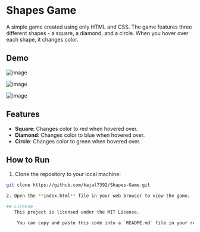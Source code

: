 # Shapes Game

A simple game created using only HTML and CSS. The game features three different shapes - a square, a diamond, and a circle. When you hover over each shape, it changes color.

## Demo

![image](https://github.com/kajal7392/Shapes-Game/assets/155152254/e634a47d-369b-4f68-95b6-3942b3a2ba59)

![image](https://github.com/kajal7392/Shapes-Game/assets/155152254/646d5892-d703-4ab5-9d59-b18b8f719cde)

![image](https://github.com/kajal7392/Shapes-Game/assets/155152254/93e151a1-d6b9-4c5d-85dd-b38e0df11793)




## Features

- **Square**: Changes color to red when hovered over.
- **Diamond**: Changes color to blue when hovered over.
- **Circle**: Changes color to green when hovered over.

## How to Run

1. Clone the repository to your local machine:

```bash
git clone https://github.com/kajal7392/Shapes-Game.git

2. Open the **index.html** file in your web browser to view the game.

## License
   This project is licensed under the MIT License.

    You can copy and paste this code into a `README.md` file in your repository.


